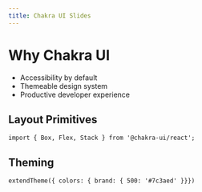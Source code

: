 ```yaml
---
title: Chakra UI Slides
---
```


# Why Chakra UI

- Accessibility by default
- Themeable design system
- Productive developer experience

## Layout Primitives

```tsx
import { Box, Flex, Stack } from '@chakra-ui/react';
```

## Theming

```tsx
extendTheme({ colors: { brand: { 500: '#7c3aed' }}})
``` 